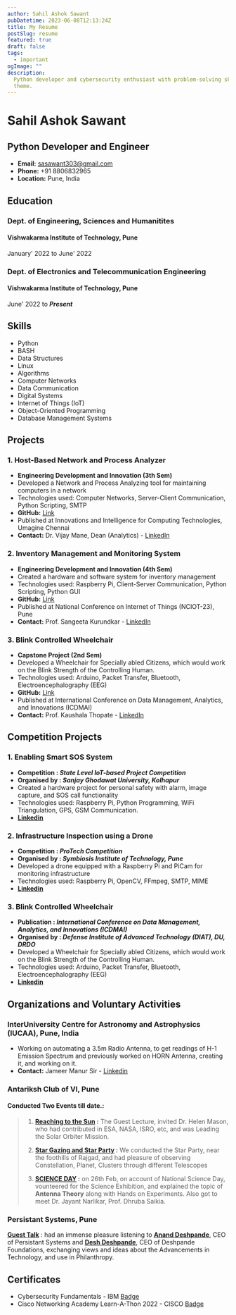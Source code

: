 ```yaml
---
author: Sahil Ashok Sawant
pubDatetime: 2023-06-08T12:13:24Z
title: My Resume
postSlug: resume
featured: true
draft: false
tags:
  - important
ogImage: ""
description:
  Python developer and cybersecurity enthusiast with problem-solving skills.
  theme.
---
```


# Sahil Ashok Sawant

## Python Developer and Engineer
- **Email:** sasawant303@gmail.com
- **Phone:** +91 8806832965
- **Location:** Pune, India

## Education

### Dept. of Engineering, Sciences and Humanitites
  #### Vishwakarma Institute of Technology, Pune
  January' 2022 to June' 2022

### Dept. of Electronics and Telecommunication Engineering
  #### Vishwakarma Institute of Technology, Pune
  June' 2022 to **_Present_**
  

## Skills
- Python
- BASH
- Data Structures
- Linux
- Algorithms
- Computer Networks
- Data Communication
- Digital Systems
- Internet of Things (IoT)
- Object-Oriented Programming
- Database Management Systems

## Projects

### 1. Host-Based Network and Process Analyzer
- **Engineering Development and Innovation (3th Sem)**
- Developed a Network and Process Analyzing tool for maintaining computers in a network
- Technologies used: Computer Networks, Server-Client Communication, Python Scripting, SMTP
- **GitHub:** [Link](https://github.com/Samael3003/Host-based-Network-and-Process-Analyser/)
- Published at Innovations and Intelligence for Computing Technologies, Umagine Chennai
- **Contact:** Dr. Vijay Mane, Dean (Analytics) - [LinkedIn](https://www.linkedin.com/in/prof-dr-vijay-mane-1a91121b/)

### 2. Inventory Management and Monitoring System
- **Engineering Development and Innovation (4th Sem)**
- Created a hardware and software system for inventory management
- Technologies used: Raspberry Pi, Client-Server Communication, Python Scripting, Python GUI
- **GitHub:** [Link](https://github.com/Samael3003/)
- Published at National Conference on Internet of Things (NCIOT-23), Pune
- **Contact:** Prof. Sangeeta Kurundkar - [LinkedIn](https://www.linkedin.com/in/dr-sangita-kurundkar-64098619/)

### 3. Blink Controlled Wheelchair
- **Capstone Project (2nd Sem)**
- Developed a Wheelchair for Specially abled Citizens, which would work on the Blink Strength of the Controlling Human.
- Technologies used: Arduino, Packet Transfer, Bluetooth, Electroencephalography (EEG)
- **GitHub:** [Link](https://github.com/Samael3003/)
- Published at International Conference on Data Management, Analytics, and Innovations (ICDMAI)
- **Contact:** Prof. Kaushala Thopate - [LinkedIn](https://www.linkedin.com/in/dr-k-v-thopate-255a3045/)

## Competition Projects

### 1. Enabling Smart SOS System
- **Competition : _State Level IoT-based Project Competition_**
- **Organised by : _Sanjay Ghodawat University, Kolhapur_**
- Created a hardware project for personal safety with alarm, image capture, and SOS call functionality
- Technologies used: Raspberry Pi, Python Programming, WiFi Triangulation, GPS, GSM Communication.
- **[Linkedin](https://www.linkedin.com/posts/sahil-sawant-its-31aug_projectexhibition-sanjayghodawatuniversity-activity-7065719183400919040-9zlM?utm_source=share&utm_medium=member_desktop)**

### 2. Infrastructure Inspection using a Drone
- **Competition : _ProTech Competition_**
- **Organised by : _Symbiosis Institute of Technology, Pune_**
- Developed a drone equipped with a Raspberry Pi and PiCam for monitoring infrastructure
- Technologies used: Raspberry Pi, OpenCV, FFmpeg, SMTP, MIME
- **[Linkedin](https://www.linkedin.com/posts/sahil-sawant-its-31aug_protechroboticscompetition-innovation-infrastructureinspectiondrone-activity-7065772911004950528-GyuT?utm_source=share&utm_medium=member_desktop)**

### 3. Blink Controlled Wheelchair
- **Publication : _International Conference on Data Management, Analytics, and Innovations (ICDMAI)_**
- **Organised by : _Defense Institute of Advanced Technology (DIAT), DU, DRDO_**
- Developed a Wheelchair for Specially abled Citizens, which would work on the Blink Strength of the Controlling Human.
- Technologies used: Arduino, Packet Transfer, Bluetooth, Electroencephalography (EEG)
- **[Linkedin](https://www.linkedin.com/posts/sahil-sawant-its-31aug_technology-opportunity-experience-activity-7065710326343725056-mpii?utm_source=share&utm_medium=member_desktop)**

## Organizations and Voluntary Activities

### InterUniversity Centre for Astronomy and Astrophysics (IUCAA), Pune, India
  - Working on automating a 3.5m Radio Antenna, to get readings of H-1 Emission Spectrum and previously worked on HORN Antenna, creating it, and working on it.
  - **Contact:** Jameer Manur Sir - [Linkedin](https://www.linkedin.com/in/jameer-manur-311222a3/)

### Antariksh Club of VI, Pune

  #### Conducted Two Events till date.:
  
  > 1. **[Reaching to the Sun](https://www.linkedin.com/posts/sahil-sawant-its-31aug_antarikshclub-solarscience-guestlecture-activity-7065722931267411968-SAiM?utm_source=share&utm_medium=member_desktop) :** The Guest Lecture, invited Dr. Helen Mason, who had contributed in ESA, NASA, ISRO, etc, and was Leading the Solar Orbiter Mission.
  > 
  > 2. **[Star Gazing and Star Party](https://www.linkedin.com/posts/sahil-sawant-its-31aug_stargazing-antarikshclub-celestialwonders-activity-7065763394959589376-k2EI?utm_source=share&utm_medium=member_desktop) :** We conducted the Star Party, near the foothills of Rajgad, and had pleasure of observing Constellation, Planet, Clusters through different Telescopes
  > 
  > 3. **[SCIENCE DAY](https://www.linkedin.com/posts/sahil-sawant-its-31aug_sciencedaycelebration-iucaa-exhibition-activity-7065726957140762625-qYpt?utm_source=share&utm_medium=member_desktop) :** on 26th Feb, on account of National Science Day, vounteered for the Science Exhibition, and explained the topic of **Antenna Theory** along with Hands on Experiments. Also got to meet Dr. Jayant Narlikar, Prof. Dhruba Saikia.
    
### Persistant Systems, Pune
  **[Guest Talk](https://www.linkedin.com/posts/sahil-sawant-its-31aug_persistantsystems-inspiration-technologyforgood-activity-7065715171804995584-UmwV?utm_source=share&utm_medium=member_desktop)** : had an immense pleasure listening to [**Anand Deshpande**](https://www.linkedin.com/in/ananddeshpande/), CEO of Persistant Systems and [**Desh Deshpande**](https://www.linkedin.com/in/deshdeshpande/), CEO of Deshpande Foundations, exchanging views and ideas about the Advancements in Technology, and use in Philanthropy.



## Certificates
- Cybersecurity Fundamentals - IBM [Badge](https://www.credly.com/badges/186ef791-10f8-431c-923e-afa044b85835?source=linked_in_profile)
- Cisco Networking Academy Learn-A-Thon 2022 - CISCO [Badge](https://www.credly.com/badges/479ded78-d384-469e-9f2f-bb69125ce853?source=linked_in_profile)
